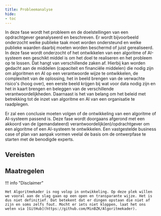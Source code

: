 ```yaml
--- 
title: Probleemanalyse
hide:
- toc
---
```


In deze fase wordt het probleem en de doelstellingen van een opdrachtgever geanalyseerd en beschreven. 
Er wordt bijvoorbeeld onderzocht welke publieke taak moet worden ondersteund en welke publieke waarden daarbij moeten worden beschermd of juist gerealiseerd. 
In deze fase wordt onderzocht of het ontwikkelen van een algoritme of AI-systeem een geschikt middel is om het doel te realiseren en het probleem op te lossen.
Dat hangt van verschillende zaken af. 
Hierbij kan worden gedacht aan de middelen (capaciteit en financiële middelen) die nodig zijn om algoritmen en AI op een verantwoorde wijze te ontwikkelen, de complexiteit van de oplossing, het in beeld brengen van de verwachte risico's (hoog over), een eerste beeld krijgen bij wat voor data nodig zijn en het in kaart brengen en beleggen van de verschillende verantwoordelijkheden. 
Daarnaast is het van belang om het beleid met betrekking tot de inzet van algoritme en AI van een organisatie te raadplegen.  

Er zal een conclusie moeten volgen of de ontwikkeling van een algoritme of AI-systeem passend is. 
Deze fase wordt doorgaans afgerond met een akkoord van de (gemandateerd) verantwoordelijk(en)/opdrachtgever om een algoritme of een AI-systeem te ontwikkelen. 
Een vastgestelde business case of plan van aanpak vormen veelal de basis om de ontwerpfase te starten met de benodigde experts. 

## Vereisten

<!-- list_vereisten levenscyclus/probleemanalyse no-rol no-levenscyclus no-search no-onderwerp -->

## Maatregelen

<!-- list_maatregelen levenscyclus/probleemanalyse no-rol no-levenscyclus no-search no-onderwerp -->


!!! info "Disclaimer"

    Het Algoritmekader is nog volop in ontwikkeling. Op deze plek willen we vooral aan de slag gaan op een open en transparante wijze. Het is dus niet definitief. Dat betekent dat er dingen opstaan die niet af zijn en soms zelfs fout. Mocht er iets niet kloppen, laat het ons weten via [GitHub](https://github.com/MinBZK/Algoritmekader).
